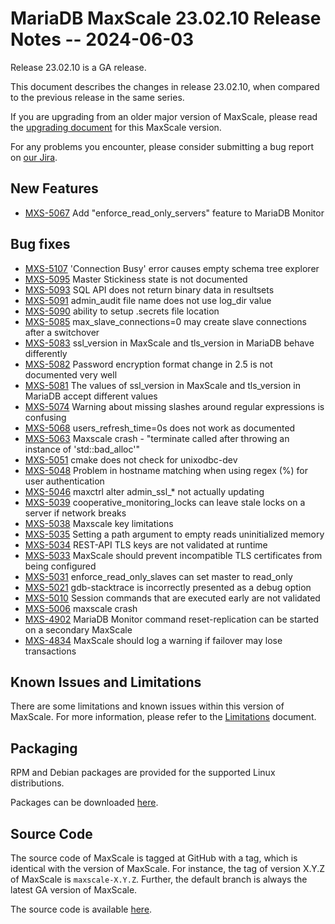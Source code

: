 # MariaDB MaxScale 23.02.10 Release Notes -- 2024-06-03

Release 23.02.10 is a GA release.

This document describes the changes in release 23.02.10, when compared to the
previous release in the same series.

If you are upgrading from an older major version of MaxScale, please read the
[upgrading document](../Upgrading/Upgrading-To-MaxScale-23.02.md) for
this MaxScale version.

For any problems you encounter, please consider submitting a bug
report on [our Jira](https://jira.mariadb.org/projects/MXS).

## New Features

* [MXS-5067](https://jira.mariadb.org/browse/MXS-5067) Add "enforce_read_only_servers" feature to MariaDB Monitor

## Bug fixes

* [MXS-5107](https://jira.mariadb.org/browse/MXS-5107) 'Connection Busy' error causes empty schema tree explorer
* [MXS-5095](https://jira.mariadb.org/browse/MXS-5095) Master Stickiness state is not documented
* [MXS-5093](https://jira.mariadb.org/browse/MXS-5093) SQL API does not return binary data in resultsets
* [MXS-5091](https://jira.mariadb.org/browse/MXS-5091) admin_audit file name does not use log_dir value
* [MXS-5090](https://jira.mariadb.org/browse/MXS-5090) ability to setup .secrets file location
* [MXS-5085](https://jira.mariadb.org/browse/MXS-5085) max_slave_connections=0 may create slave connections after a switchover
* [MXS-5083](https://jira.mariadb.org/browse/MXS-5083) ssl_version in MaxScale and tls_version in MariaDB behave differently
* [MXS-5082](https://jira.mariadb.org/browse/MXS-5082) Password encryption format change in 2.5 is not documented very well
* [MXS-5081](https://jira.mariadb.org/browse/MXS-5081) The values of ssl_version in MaxScale and tls_version in MariaDB accept different values
* [MXS-5074](https://jira.mariadb.org/browse/MXS-5074) Warning about missing slashes around regular expressions is confusing
* [MXS-5068](https://jira.mariadb.org/browse/MXS-5068) users_refresh_time=0s does not work as documented
* [MXS-5063](https://jira.mariadb.org/browse/MXS-5063) Maxscale crash - "terminate called after throwing an instance of 'std::bad_alloc'"
* [MXS-5051](https://jira.mariadb.org/browse/MXS-5051) cmake does not check for unixodbc-dev
* [MXS-5048](https://jira.mariadb.org/browse/MXS-5048) Problem in hostname matching when using regex (%) for user authentication
* [MXS-5046](https://jira.mariadb.org/browse/MXS-5046) maxctrl alter admin_ssl_* <same full path as prior cert> not actually updating
* [MXS-5039](https://jira.mariadb.org/browse/MXS-5039) cooperative_monitoring_locks can leave stale locks on a server if network breaks
* [MXS-5038](https://jira.mariadb.org/browse/MXS-5038) Maxscale key limitations
* [MXS-5035](https://jira.mariadb.org/browse/MXS-5035) Setting a path argument to empty reads uninitialized memory
* [MXS-5034](https://jira.mariadb.org/browse/MXS-5034) REST-API TLS keys are not validated at runtime
* [MXS-5033](https://jira.mariadb.org/browse/MXS-5033) MaxScale should prevent incompatible TLS certificates from being configured
* [MXS-5031](https://jira.mariadb.org/browse/MXS-5031) enforce_read_only_slaves can set master to read_only
* [MXS-5021](https://jira.mariadb.org/browse/MXS-5021) gdb-stacktrace is incorrectly presented as a debug option
* [MXS-5010](https://jira.mariadb.org/browse/MXS-5010) Session commands that are executed early are not validated
* [MXS-5006](https://jira.mariadb.org/browse/MXS-5006) maxscale crash
* [MXS-4902](https://jira.mariadb.org/browse/MXS-4902) MariaDB Monitor command reset-replication can be started on a secondary MaxScale
* [MXS-4834](https://jira.mariadb.org/browse/MXS-4834) MaxScale should log a warning if failover may lose transactions

## Known Issues and Limitations

There are some limitations and known issues within this version of MaxScale.
For more information, please refer to the [Limitations](../About/Limitations.md) document.

## Packaging

RPM and Debian packages are provided for the supported Linux distributions.

Packages can be downloaded [here](https://mariadb.com/downloads/#mariadb_platform-mariadb_maxscale).

## Source Code

The source code of MaxScale is tagged at GitHub with a tag, which is identical
with the version of MaxScale. For instance, the tag of version X.Y.Z of MaxScale
is `maxscale-X.Y.Z`. Further, the default branch is always the latest GA version
of MaxScale.

The source code is available [here](https://github.com/mariadb-corporation/MaxScale).
